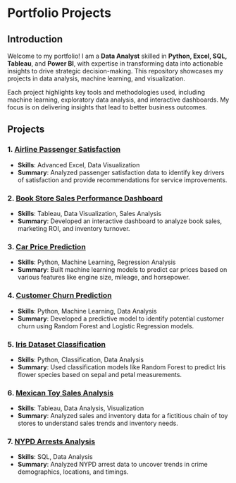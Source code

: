 # Portfolio Projects

## Introduction
Welcome to my portfolio! I am a **Data Analyst** skilled in **Python, Excel, SQL, Tableau**, and **Power BI**, with expertise in transforming data into actionable insights to drive strategic decision-making. This repository showcases my projects in data analysis, machine learning, and visualization.

Each project highlights key tools and methodologies used, including machine learning, exploratory data analysis, and interactive dashboards. My focus is on delivering insights that lead to better business outcomes.

## Projects

### 1. [Airline Passenger Satisfaction](./Airline%20Passenger%20Satisfaction)
   - **Skills**: Advanced Excel, Data Visualization
   - **Summary**: Analyzed passenger satisfaction data to identify key drivers of satisfaction and provide recommendations for service improvements.

### 2. [Book Store Sales Performance Dashboard](./Book%20Store%20Sales%20Performance%20Dashboard)
   - **Skills**: Tableau, Data Visualization, Sales Analysis
   - **Summary**: Developed an interactive dashboard to analyze book sales, marketing ROI, and inventory turnover.

### 3. [Car Price Prediction](./Car%20Price%20Prediction)
   - **Skills**: Python, Machine Learning, Regression Analysis
   - **Summary**: Built machine learning models to predict car prices based on various features like engine size, mileage, and horsepower.

### 4. [Customer Churn Prediction](./Customer%20Churn%20Prediction)
   - **Skills**: Python, Machine Learning, Data Analysis
   - **Summary**: Developed a predictive model to identify potential customer churn using Random Forest and Logistic Regression models.

### 5. [Iris Dataset Classification](./Iris%20Dataset%20Classification)
   - **Skills**: Python, Classification, Data Analysis
   - **Summary**: Used classification models like Random Forest to predict Iris flower species based on sepal and petal measurements.

### 6. [Mexican Toy Sales Analysis](./Mexican%20Toy%20Sales%20Analysis)
   - **Skills**: Tableau, Data Analysis, Visualization
   - **Summary**: Analyzed sales and inventory data for a fictitious chain of toy stores to understand sales trends and inventory needs.

### 7. [NYPD Arrests Analysis](./NYPD%20Arrests%20Analysis)
   - **Skills**: SQL, Data Analysis
   - **Summary**: Analyzed NYPD arrest data to uncover trends in crime demographics, locations, and timings.

